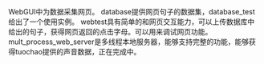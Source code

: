 WebGUI中为数据采集网页。
database提供网页句子的数据集，database_test给出了一个使用实例。
webtest具有简单的和网页交互能力，可以上传数据库中给出的句子，获得网页返回的点击字母。可以用来调试网页功能。
mult_process_web_server是多线程本地服务器，能够支持完整的功能，能够获得tuochao提供的声音数据，正在完成中。

